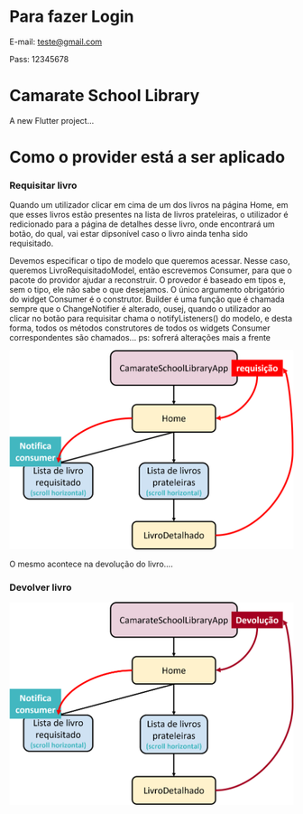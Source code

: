 # Para fazer Login

E-mail: teste@gmail.com

Pass: 12345678

# Camarate School Library

A new Flutter project...


# Como o provider está a ser aplicado

### Requisitar livro

Quando um utilizador clicar em cima de um dos livros na página Home, em que esses livros estão presentes na lista de livros prateleiras, o utilizador é redicionado para a página de detalhes desse livro, onde encontrará um botão, do qual, vai estar dipsonível caso o livro ainda tenha sido requisitado. 

Devemos especificar o tipo de modelo que queremos acessar. Nesse caso, queremos LivroRequisitadoModel, então escrevemos Consumer<LivroRequisitadoModel>, para que o pacote do providor ajudar a reconstruir. O provedor é baseado em tipos e, sem o tipo, ele não sabe o que desejamos. O único argumento obrigatório do widget Consumer é o construtor. Builder é uma função que é chamada sempre que o ChangeNotifier é alterado, ousej, quando o utilizador ao clicar no botão para requisitar chama o notifyListeners() do modelo, e desta forma, todos os métodos construtores de todos os widgets Consumer correspondentes são chamados... 
ps: sofrerá alterações mais a frente

![Alt text](assets/images/arq/requisicaoProvider.png?raw=true "Requisitar livro")


O mesmo acontece na devolução do livro....
### Devolver livro
![Alt text](assets/images/arq/devolucaoProvider.png?raw=true "Devolver livro")